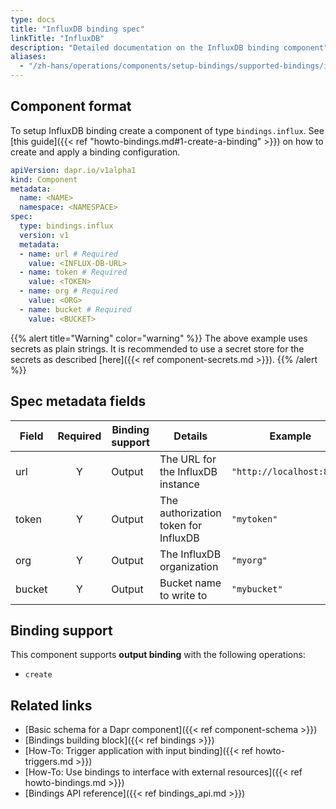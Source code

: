 ```yaml
---
type: docs
title: "InfluxDB binding spec"
linkTitle: "InfluxDB"
description: "Detailed documentation on the InfluxDB binding component"
aliases:
  - "/zh-hans/operations/components/setup-bindings/supported-bindings/influxdb/"
---
```


## Component format

To setup InfluxDB binding create a component of type `bindings.influx`. See [this guide]({{< ref "howto-bindings.md#1-create-a-binding" >}}) on how to create and apply a binding configuration.


```yaml
apiVersion: dapr.io/v1alpha1
kind: Component
metadata:
  name: <NAME>
  namespace: <NAMESPACE>
spec:
  type: bindings.influx
  version: v1
  metadata:
  - name: url # Required
    value: <INFLUX-DB-URL>
  - name: token # Required
    value: <TOKEN>
  - name: org # Required
    value: <ORG>
  - name: bucket # Required
    value: <BUCKET>
```

{{% alert title="Warning" color="warning" %}}
The above example uses secrets as plain strings. It is recommended to use a secret store for the secrets as described [here]({{< ref component-secrets.md >}}).
{{% /alert %}}

## Spec metadata fields

| Field              | Required | Binding support |  Details | Example |
|--------------------|:--------:|------------|-----|---------|
| url  | Y | Output | The URL for the InfluxDB instance| `"http://localhost:8086"` |
| token | Y | Output | The authorization token for InfluxDB | `"mytoken"` |
| org | Y | Output | The InfluxDB organization | `"myorg"` |
| bucket | Y | Output | Bucket name to write to | `"mybucket"` |

## Binding support

This component supports **output binding** with the following operations:

- `create`

## Related links

- [Basic schema for a Dapr component]({{< ref component-schema >}})
- [Bindings building block]({{< ref bindings >}})
- [How-To: Trigger application with input binding]({{< ref howto-triggers.md >}})
- [How-To: Use bindings to interface with external resources]({{< ref howto-bindings.md >}})
- [Bindings API reference]({{< ref bindings_api.md >}})
